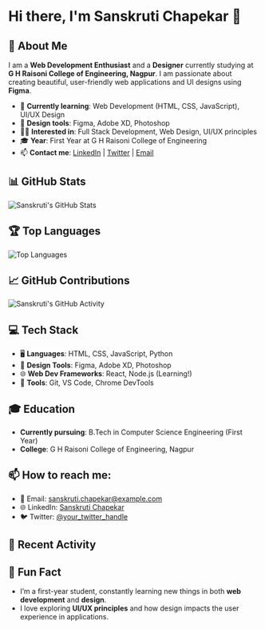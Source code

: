 # Hi there, I'm Sanskruti Chapekar 👋

## 🚀 About Me
I am a **Web Development Enthusiast** and a **Designer** currently studying at **G H Raisoni College of Engineering, Nagpur**. I am passionate about creating beautiful, user-friendly web applications and UI designs using **Figma**.

- 🌱 **Currently learning**: Web Development (HTML, CSS, JavaScript), UI/UX Design
- 🎨 **Design tools**: Figma, Adobe XD, Photoshop
- 👨‍💻 **Interested in**: Full Stack Development, Web Design, UI/UX principles
- 🎓 **Year**: First Year at G H Raisoni College of Engineering
- 📫 **Contact me**: [LinkedIn](https://www.linkedin.com/in/sanskruti-chapekar/) | [Twitter](https://twitter.com/your_twitter_handle) | [Email](mailto:sanskruti.chapekar@example.com)

## 📊 GitHub Stats

![Sanskruti's GitHub Stats](https://github-readme-stats.vercel.app/api?username=YOUR_GITHUB_USERNAME&show_icons=true&hide_title=true&count_private=true&hide=prs&theme=radical)

## 🏆 Top Languages

![Top Languages](https://github-readme-stats.vercel.app/api/top-langs/?username=YOUR_GITHUB_USERNAME&layout=compact&theme=radical)

## 📈 GitHub Contributions

![Sanskruti's GitHub Activity](https://github-readme-activity-graph.cyclic.app/graph?username=YOUR_GITHUB_USERNAME&theme=github&hide_border=true)

## 💻 Tech Stack

- 🖥️ **Languages**: HTML, CSS, JavaScript, Python
- 🎨 **Design Tools**: Figma, Adobe XD, Photoshop
- 🌐 **Web Dev Frameworks**: React, Node.js (Learning!)
- 🔧 **Tools**: Git, VS Code, Chrome DevTools

## 🎓 Education

- **Currently pursuing**: B.Tech in Computer Science Engineering (First Year)
- **College**: G H Raisoni College of Engineering, Nagpur

## 📫 How to reach me:

- 📧 Email: [sanskruti.chapekar@example.com](mailto:sanskruti.chapekar@example.com)
- 🌐 LinkedIn: [Sanskruti Chapekar](https://www.linkedin.com/in/sanskruti-chapekar/)
- 🐦 Twitter: [@your_twitter_handle](https://twitter.com/your_twitter_handle)

## 📅 Recent Activity

<!--START_SECTION:activity-->
<!-- END_SECTION:activity -->

## 🎉 Fun Fact

- I’m a first-year student, constantly learning new things in both **web development** and **design**.
- I love exploring **UI/UX principles** and how design impacts the user experience in applications.

